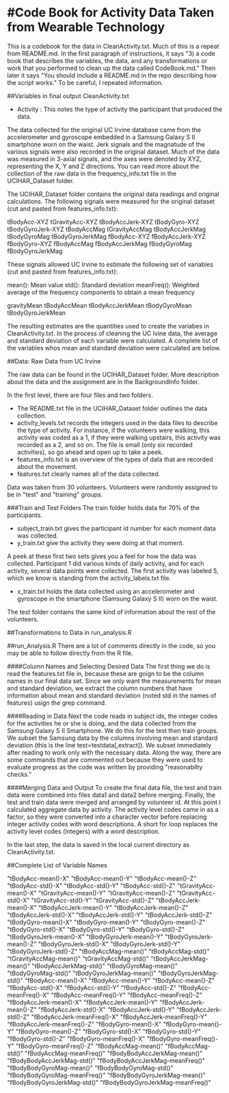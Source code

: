 #Code Book for Activity Data Taken from Wearable Technology
==============================

This is a codebook for the data in CleanActivity.txt.  Much of this is a repeat from README.md.  In the first paragraph of instructions, it says "3) a code book that describes the variables, the data, and any transformations or work that you performed to clean up the data called CodeBook.md."  Then later it says "You should include a README.md in the repo describing how the script works."  To be careful, I repeated information.  

##Variables in final output CleanActivity.txt
* Activity : This notes the type of activity the participant that produced the data.

The data collected for the original UC Irvine database came from the accelerometer and gyroscope embedded in a Samsung Galaxy S II smartphone worn on the waist.  Jerk signals and the magnatude of the various signals were also recorded in the original dataset.  Much of the data was measured in 3-axial signals, and the axes were denoted by XYZ, representing the X, Y and Z directions.  You can read more about the collection of the raw data in the frequency_info.txt file in the UCIHAR_Dataset folder.


The UCIHAR_Dataset folder contains the original data readings and original calculations.  The following signals were measured for the original dataset (cut and pasted from features_info.txt):

tBodyAcc-XYZ
tGravityAcc-XYZ
tBodyAccJerk-XYZ
tBodyGyro-XYZ
tBodyGyroJerk-XYZ
tBodyAccMag
tGravityAccMag
tBodyAccJerkMag
tBodyGyroMag
tBodyGyroJerkMag
fBodyAcc-XYZ
fBodyAccJerk-XYZ
fBodyGyro-XYZ
fBodyAccMag
fBodyAccJerkMag
fBodyGyroMag
fBodyGyroJerkMag


These signals allowed UC Irvine to estimate the following set of variables (cut and pasted from features_info.txt): 

mean(): Mean value
std(): Standard deviation
meanFreq(): Weighted average of the frequency components to obtain a mean frequency

gravityMean
tBodyAccMean
tBodyAccJerkMean
tBodyGyroMean
tBodyGyroJerkMean

The resulting estimates are the quantities used to create the variabes in CleanActivity.txt.  In the process of cleaning the UC Ivine data, the average and standard deviation of each variable were calculated.  A complete list of the variables whos mean and standard deviation were calculated are below.


##Data: Raw Data from UC Irvine

The raw data can be found in the UCIHAR_Dataset folder.  More description about the data and the assignment are in the BackgroundInfo folder.

In the first level, there are four files and two folders.
* The README.txt file in the UCIHAR_Dataset folder outlines the data collection.
* activity_levels.txt records the integers used in the data files to describe the type of activity.  For instance, if the volunteers were walking, this activity was coded as a 1, if they were walking upstairs, this activity was recorded as a 2, and so on.  The file is small (only six recorded activities), so go ahead and open up to take a peek.
* features_info.txt is an overview of the types of data that are recorded about the movement.  
* features.txt clearly names all of the data collected.

Data was taken from 30 volunteers.  Volunteers were randomly assigned to be in "test" and "training"  groups.

###Train and Test Folders
The train folder holds data for 70% of the participants.  
* subject_train.txt gives the participant id number for each moment data was collected.  
* y_train.txt give the activity they were doing at that moment.

A peek at these first two sets gives you a feel for how the data was collected.  Participant 1 did various kinds of daily activity, and for each activity, several data points were collected.  The first activity was labeled 5, which we know is standing from the activity_labels.txt file.

* x_train.txt holds the data collected using an accelerometer and gyroscope in the smartphone (Samsung Galaxy S II) worn on the waist. 

The test folder contains the same kind of information about the rest of the volunteers.

##Transformations to Data in run_analysis.R

##run_Analysis.R
There are a lot of comments directly in the code, so you may be able to follow directly from the R file.  

####Column Names and Selecting Desired Data
The first thing we do is read the features.txt file in, because these are goign to be the column names in our final data set.  Since we only want the measurements for mean and standard deviation, we extract the column numbers that have information about mean and standard deviation (noted std in the names of features) usign the grep command.

####Reading in Data
Next the code reads in subject ids, the integer codes for the activities he or she is doing, and the data collected from the Samsung Galaxy S II Smartphone.  We do this for the test then train groups.  We subset the Samsung data by the columns involving mean and standard deviation (this is the line test=testdata[,extract]).  We subset immediately after reading to work only with the necessary data.  Along the way, there are some commands that are commented out because they were used to evaluate progress as the code was written by providing "reasonabilty checks."

####Merging Data and Output
To create the final data file, the test and train data were combined into files data1 and data2 before merging.  Finally, the test and train data were merged and arranged by volunteer id.  At this point I calculated aggregate data by activity.  The activity level codes came in as a factor, so they were converted into a character vector before replacing integer activity codes with word descriptions.  A short for loop replaces the activity level codes (integers) with a word description.

In the last step, the data is saved in the local current directory as CleanActivity.txt.

##Complete List of Variable Names

"tBodyAcc-mean()-X" 
"tBodyAcc-mean()-Y" 
"tBodyAcc-mean()-Z" 
"tBodyAcc-std()-X" 
"tBodyAcc-std()-Y" 
"tBodyAcc-std()-Z" 
"tGravityAcc-mean()-X" 
"tGravityAcc-mean()-Y" 
"tGravityAcc-mean()-Z" 
"tGravityAcc-std()-X" 
"tGravityAcc-std()-Y" 
"tGravityAcc-std()-Z" 
"tBodyAccJerk-mean()-X" 
"tBodyAccJerk-mean()-Y" 
"tBodyAccJerk-mean()-Z" 
"tBodyAccJerk-std()-X" 
"tBodyAccJerk-std()-Y" 
"tBodyAccJerk-std()-Z" 
"tBodyGyro-mean()-X" 
"tBodyGyro-mean()-Y" 
"tBodyGyro-mean()-Z" 
"tBodyGyro-std()-X" 
"tBodyGyro-std()-Y" 
"tBodyGyro-std()-Z" 
"tBodyGyroJerk-mean()-X" 
"tBodyGyroJerk-mean()-Y" 
"tBodyGyroJerk-mean()-Z" 
"tBodyGyroJerk-std()-X" 
"tBodyGyroJerk-std()-Y" 
"tBodyGyroJerk-std()-Z" 
"tBodyAccMag-mean()" 
"tBodyAccMag-std()" 
"tGravityAccMag-mean()" 
"tGravityAccMag-std()" 
"tBodyAccJerkMag-mean()" 
"tBodyAccJerkMag-std()" 
"tBodyGyroMag-mean()" 
"tBodyGyroMag-std()" 
"tBodyGyroJerkMag-mean()" 
"tBodyGyroJerkMag-std()" 
"fBodyAcc-mean()-X" 
"fBodyAcc-mean()-Y" 
"fBodyAcc-mean()-Z" 
"fBodyAcc-std()-X" 
"fBodyAcc-std()-Y" 
"fBodyAcc-std()-Z" 
"fBodyAcc-meanFreq()-X" 
"fBodyAcc-meanFreq()-Y" 
"fBodyAcc-meanFreq()-Z" 
"fBodyAccJerk-mean()-X" 
"fBodyAccJerk-mean()-Y" 
"fBodyAccJerk-mean()-Z" 
"fBodyAccJerk-std()-X" 
"fBodyAccJerk-std()-Y" 
"fBodyAccJerk-std()-Z" 
"fBodyAccJerk-meanFreq()-X" 
"fBodyAccJerk-meanFreq()-Y" 
"fBodyAccJerk-meanFreq()-Z" 
"fBodyGyro-mean()-X" 
"fBodyGyro-mean()-Y" 
"fBodyGyro-mean()-Z" 
"fBodyGyro-std()-X" 
"fBodyGyro-std()-Y" 
"fBodyGyro-std()-Z" 
"fBodyGyro-meanFreq()-X" 
"fBodyGyro-meanFreq()-Y" 
"fBodyGyro-meanFreq()-Z" 
"fBodyAccMag-mean()" 
"fBodyAccMag-std()" 
"fBodyAccMag-meanFreq()" 
"fBodyBodyAccJerkMag-mean()" 
"fBodyBodyAccJerkMag-std()" 
"fBodyBodyAccJerkMag-meanFreq()" 
"fBodyBodyGyroMag-mean()" 
"fBodyBodyGyroMag-std()" 
"fBodyBodyGyroMag-meanFreq()" 
"fBodyBodyGyroJerkMag-mean()" 
"fBodyBodyGyroJerkMag-std()" 
"fBodyBodyGyroJerkMag-meanFreq()"
